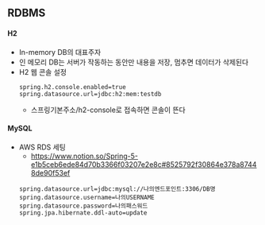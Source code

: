 ## RDBMS
#### H2
- In-memory DB의 대표주자
- 인 메모리 DB는 서버가 작동하는 동안만 내용을 저장, 멈추면 데이터가 삭제된다
- H2 웹 콘솔 설정
	```
	spring.h2.console.enabled=true
	spring.datasource.url=jdbc:h2:mem:testdb
	```
	- 스프링기본주소/h2-console로 접속하면 콘솔이 뜬다


#### MySQL
- AWS RDS 세팅
	- https://www.notion.so/Spring-5-e1b5ceb6ede84d70b3366f03207e2e8c#8525792f30864e378a87448de90f53ef
	```
	spring.datasource.url=jdbc:mysql://나의엔드포인트:3306/DB명
	spring.datasource.username=나의USERNAME
	spring.datasource.password=나의패스워드
	spring.jpa.hibernate.ddl-auto=update
	```	
